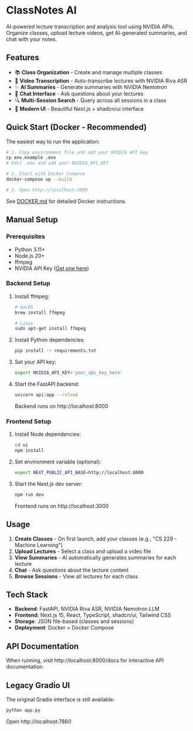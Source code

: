 # ClassNotes AI

AI-powered lecture transcription and analysis tool using NVIDIA APIs. Organize classes, upload lecture videos, get AI-generated summaries, and chat with your notes.

## Features

- 📚 **Class Organization** - Create and manage multiple classes
- 🎥 **Video Transcription** - Auto-transcribe lectures with NVIDIA Riva ASR
- ✨ **AI Summaries** - Generate summaries with NVIDIA Nemotron
- 💬 **Chat Interface** - Ask questions about your lectures
- 🔍 **Multi-Session Search** - Query across all sessions in a class
- 🎨 **Modern UI** - Beautiful Next.js + shadcn/ui interface

## Quick Start (Docker - Recommended)

The easiest way to run the application:

```bash
# 1. Copy environment file and add your NVIDIA API key
cp env.example .env
# Edit .env and add your NVIDIA_API_KEY

# 2. Start with Docker Compose
docker-compose up --build

# 3. Open http://localhost:3000
```

See [DOCKER.md](DOCKER.md) for detailed Docker instructions.

## Manual Setup

### Prerequisites
- Python 3.11+
- Node.js 20+
- ffmpeg
- NVIDIA API Key ([Get one here](https://build.nvidia.com/))

### Backend Setup

1. Install ffmpeg:
   ```bash
   # macOS
   brew install ffmpeg
   
   # Linux
   sudo apt-get install ffmpeg
   ```

2. Install Python dependencies:
   ```bash
   pip install -r requirements.txt
   ```

3. Set your API key:
   ```bash
   export NVIDIA_API_KEY='your_api_key_here'
   ```

4. Start the FastAPI backend:
   ```bash
   uvicorn api:app --reload
   ```
   Backend runs on http://localhost:8000

### Frontend Setup

1. Install Node dependencies:
   ```bash
   cd ui
   npm install
   ```

2. Set environment variable (optional):
   ```bash
   export NEXT_PUBLIC_API_BASE=http://localhost:8000
   ```

3. Start the Next.js dev server:
   ```bash
   npm run dev
   ```
   Frontend runs on http://localhost:3000

## Usage

1. **Create Classes** - On first launch, add your classes (e.g., "CS 229 - Machine Learning")
2. **Upload Lectures** - Select a class and upload a video file
3. **View Summaries** - AI automatically generates summaries for each lecture
4. **Chat** - Ask questions about the lecture content
5. **Browse Sessions** - View all lectures for each class

## Tech Stack

- **Backend**: FastAPI, NVIDIA Riva ASR, NVIDIA Nemotron LLM
- **Frontend**: Next.js 15, React, TypeScript, shadcn/ui, Tailwind CSS
- **Storage**: JSON file-based (classes and sessions)
- **Deployment**: Docker + Docker Compose

## API Documentation

When running, visit http://localhost:8000/docs for interactive API documentation.

## Legacy Gradio UI

The original Gradio interface is still available:
```bash
python app.py
```
Open http://localhost:7860
